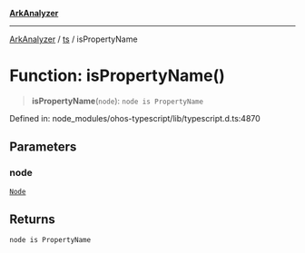 [**ArkAnalyzer**](../../../../README.md)

***

[ArkAnalyzer](../../../../globals.md) / [ts](../README.md) / isPropertyName

# Function: isPropertyName()

> **isPropertyName**(`node`): `node is PropertyName`

Defined in: node\_modules/ohos-typescript/lib/typescript.d.ts:4870

## Parameters

### node

[`Node`](../interfaces/Node.md)

## Returns

`node is PropertyName`
